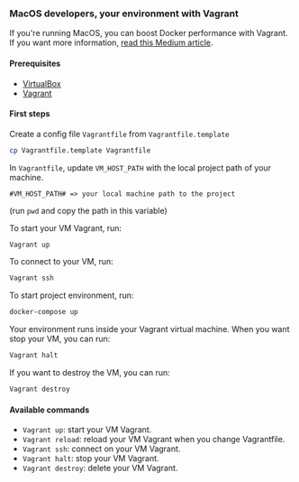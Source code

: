 ### MacOS developers, your environment with Vagrant

If you're running MacOS, you can boost Docker performance with Vagrant.
If you want more information, [read this Medium article](https://medium.com/better-programming/vagrant-to-increase-docker-performance-with-macos-25b354b0c65c).

#### Prerequisites

- [VirtualBox](https://www.virtualbox.org/wiki/Downloads)	
- [Vagrant](https://www.vagrantup.com/downloads.html)

#### First steps

Create a config file `Vagrantfile` from `Vagrantfile.template`

```bash
cp Vagrantfile.template Vagrantfile
```

In `Vagrantfile`, update `VM_HOST_PATH` with the local project path of your machine.

```
#VM_HOST_PATH# => your local machine path to the project

```

(run `pwd` and copy the path in this variable)

To start your VM Vagrant, run:

```bash
Vagrant up
```

To connect to your VM, run:

```bash
Vagrant ssh
```

To start project environment, run:

```bash
docker-compose up
```

Your environment runs inside your Vagrant virtual machine. When you want stop your VM, you can run:

````bash
Vagrant halt
````

If you want to destroy the VM, you can run:

````bash
Vagrant destroy
````

#### Available commands

* `Vagrant up`: start your VM Vagrant.
* `Vagrant reload`: reload your VM Vagrant when you change Vagrantfile.
* `Vagrant ssh`: connect on your VM Vagrant.
* `Vagrant halt`: stop your VM Vagrant.
* `Vagrant destroy`: delete your VM Vagrant.
